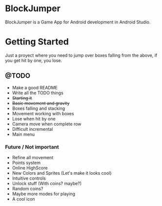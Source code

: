 # BlockJumper
BlockJumper is a Game App for Android development in Android Studio. 

# Getting Started
Just a proyect where you need to jump over boxes falling from the above, if you get hit by one, you lose.

## @TODO
- Make a good README
- Write all the TODO things
- ~~Starting it~~
- ~~Basic movement and gravity~~
- Boxes falling and stacking
- Movement working with boxes
- Lose when hit by one
- Camera move when complete row
- Difficult incremental
- Main menu

### Future / Not important
- Refine all movement
- Points system
- Online HighScore
- New Colors and Sprites (Let's make it looks cool)
- Intuitive controls
- Unlock stuff (With coins? maybe?)
- Random coins?
- Maybe more modes for playing
- A cool icon
